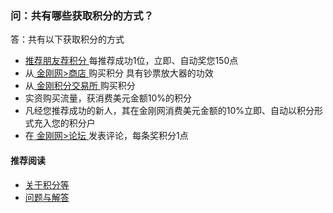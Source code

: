 ### 问：共有哪些获取积分的方式？

答：共有以下获取积分的方式
- [ 推荐朋友荐积分 ](https://www.atozitpro.net/zh/my-account/refer-friend/)每推荐成功1位，立即、自动奖您150点
- 从[ 金刚网>商店 ](https://www.atozitpro.net/zh/shop/)购买积分 具有钞票放大器的功效
- 从[ 金刚积分交易所 ]()购买积分
- 实资购买流量，获消费美元金额10%的积分
- 凡经您推荐成功的新人，其在金刚网消费美元金额的10%立即、自动以积分形式充入您的积分户
- 在[ 金刚网>论坛 ](https://www.atozitpro.net/zh/forums/)发表评论，每条奖积分1点


#### 推荐阅读
- [关于积分等](https://a2zitpro.github.io/web/列表-积分及相关问题)
- [问题与解答](https://a2zitpro.github.io/web/列表-问题与解答)

